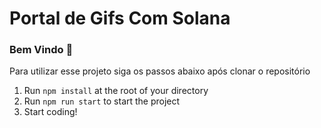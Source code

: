 # Portal de Gifs Com Solana

### **Bem Vindo 👋**
Para utilizar esse projeto siga os passos abaixo após clonar o repositório

1. Run `npm install` at the root of your directory
2. Run `npm run start` to start the project
3. Start coding!
